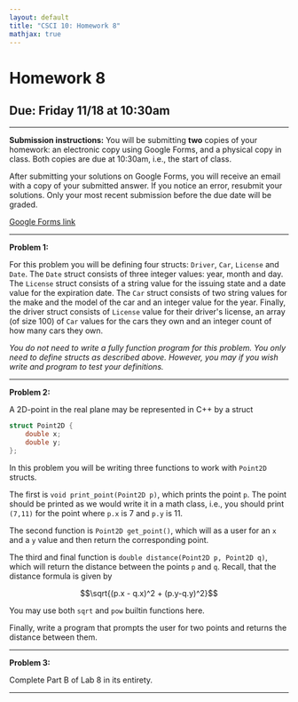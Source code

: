```yaml
---
layout: default
title: "CSCI 10: Homework 8"
mathjax: true
---
```


# Homework 8

## Due: Friday 11/18 at 10:30am

---

__Submission instructions:__ You will be submitting __two__ copies of your
homework: an electronic copy using Google Forms, and a physical copy in class.
Both copies are due at 10:30am, i.e., the start of class.

After submitting your solutions on Google Forms, you will receive an email with
a copy of your submitted answer. If you notice an error, resubmit your solutions.
Only your most recent submission before the due date will be graded.

[Google Forms link]()

---

__Problem 1:__

For this problem you will be defining four structs: `Driver`, `Car`, `License`
and `Date`. The `Date` struct consists of three integer values: year, month and day.
The `License` struct consists of a string value for the issuing state and a date
value for the expiration date. The `Car` struct consists of two string values for
the make and the model of the car and an integer value for the year. Finally, the
driver struct consists of `License` value for their driver's license, an array
(of size 100) of `Car` values for the cars they own and an integer count of how
many cars they own.

_You do not need to write a fully function program for this problem. You only
need to define structs as described above. However, you may if you wish write
and program to test your definitions._

---

__Problem 2:__

A 2D-point in the real plane may be represented in C++ by a struct

```cpp
struct Point2D {
    double x;
    double y;
};
```

In this problem you will be writing three functions to work with `Point2D` structs.

The first is `void print_point(Point2D p)`, which prints the point `p`. The point
should be printed as we would write it in a math class, i.e., you should print
`(7,11)` for the point where `p.x` is 7 and `p.y` is 11.

The second function is `Point2D get_point()`, which will as a user for an `x` and
a `y` value and then return the corresponding point.

The third and final function is `double distance(Point2D p, Point2D q)`, which
will return the distance between the points `p` and `q`. Recall, that the distance
formula is given by

$$\sqrt{(p.x - q.x)^2 + (p.y-q.y)^2}$$

You may use both `sqrt` and `pow` builtin functions here.

Finally, write a program that prompts the user for two points and returns the
distance between them.

---

__Problem 3:__

Complete Part B of Lab 8 in its entirety.

---
